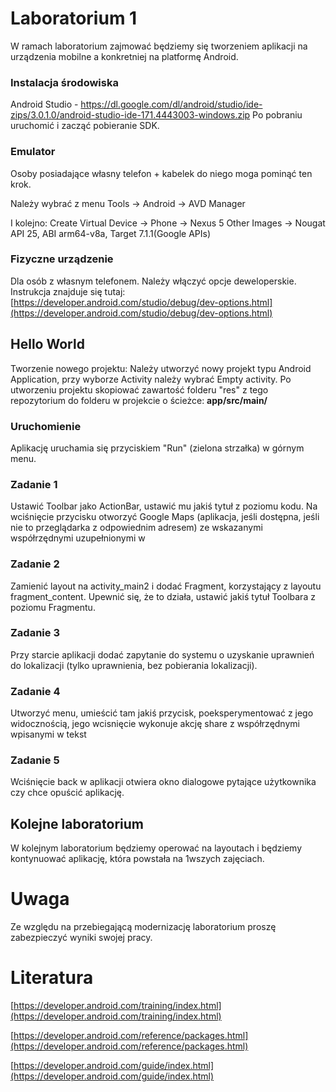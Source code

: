 # Laboratorium 1

W ramach laboratorium zajmować będziemy się tworzeniem aplikacji na urządzenia mobilne a konkretniej na platformę Android.

### Instalacja środowiska ###
Android Studio - https://dl.google.com/dl/android/studio/ide-zips/3.0.1.0/android-studio-ide-171.4443003-windows.zip
Po pobraniu uruchomić i zacząć pobieranie SDK.

### Emulator ###

Osoby posiadające własny telefon + kabelek do niego moga pominąć ten krok.

Należy wybrać z menu Tools -> Android -> AVD Manager 

I kolejno:
Create Virtual Device -> Phone -> Nexus 5
Other Images -> Nougat API 25, ABI arm64-v8a, Target 7.1.1(Google APIs)

### Fizyczne urządzenie ###
Dla osób z własnym telefonem.
Należy włączyć opcje deweloperskie. Instrukcja znajduje się tutaj: [https://developer.android.com/studio/debug/dev-options.html](https://developer.android.com/studio/debug/dev-options.html)

## Hello World ##

Tworzenie nowego projektu:
Należy utworzyć nowy projekt typu Android Application, przy wyborze Activity należy wybrać Empty activity.
Po utworzeniu projektu skopiować zawartość folderu "res" z tego repozytorium do folderu w projekcie o ścieżce:
**app/src/main/**

### Uruchomienie ###
Aplikację uruchamia się przyciskiem "Run" (zielona strzałka) w górnym menu.

### Zadanie 1 ###
Ustawić Toolbar jako ActionBar, ustawić mu jakiś tytuł z poziomu kodu.
Na wciśnięcie przycisku otworzyć Google Maps (aplikacja, jeśli dostępna, jeśli nie to przeglądarka z odpowiednim adresem) ze wskazanymi współrzędnymi uzupełnionymi w 

### Zadanie 2 ###
Zamienić layout na activity\_main2 i dodać Fragment, korzystający z layoutu fragment\_content. Upewnić się, że to działa, ustawić jakiś tytuł Toolbara z poziomu Fragmentu.

### Zadanie 3 ###
Przy starcie aplikacji dodać zapytanie do systemu o uzyskanie uprawnień do lokalizacji (tylko uprawnienia, bez pobierania lokalizacji).

### Zadanie 4 ###
Utworzyć menu, umieścić tam jakiś przycisk, poeksperymentować z jego widocznością, jego wcisnięcie wykonuje akcję share z współrzędnymi wpisanymi w tekst

### Zadanie 5 ###
Wciśnięcie back w aplikacji otwiera okno dialogowe pytające użytkownika czy chce opuścić aplikację.

## Kolejne laboratorium ##
W kolejnym laboratorium będziemy operować na layoutach i będziemy kontynuować aplikację, która powstała na 1wszych zajęciach.

# Uwaga #
Ze względu na przebiegającą modernizację laboratorium proszę zabezpieczyć wyniki swojej pracy.

# Literatura #
[https://developer.android.com/training/index.html](https://developer.android.com/training/index.html)

[https://developer.android.com/reference/packages.html](https://developer.android.com/reference/packages.html)

[https://developer.android.com/guide/index.html](https://developer.android.com/guide/index.html)
